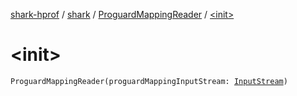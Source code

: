 [shark-hprof](../../index.md) / [shark](../index.md) / [ProguardMappingReader](index.md) / [&lt;init&gt;](./-init-.md)

# &lt;init&gt;

`ProguardMappingReader(proguardMappingInputStream: `[`InputStream`](https://docs.oracle.com/javase/6/docs/api/java/io/InputStream.html)`)`